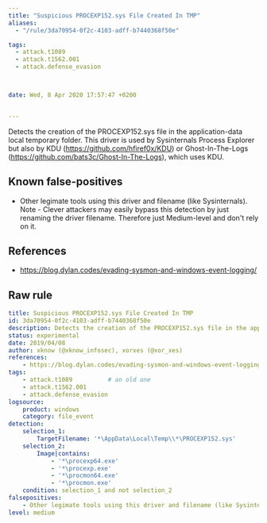 ```yaml
---
title: "Suspicious PROCEXP152.sys File Created In TMP"
aliases:
  - "/rule/3da70954-0f2c-4103-adff-b7440368f50e"

tags:
  - attack.t1089
  - attack.t1562.001
  - attack.defense_evasion



date: Wed, 8 Apr 2020 17:57:47 +0200


---
```


Detects the creation of the PROCEXP152.sys file in the application-data local temporary folder. This driver is used by Sysinternals Process Explorer but also by KDU (https://github.com/hfiref0x/KDU) or Ghost-In-The-Logs (https://github.com/bats3c/Ghost-In-The-Logs), which uses KDU.

<!--more-->


## Known false-positives

* Other legimate tools using this driver and filename (like Sysinternals). Note - Clever attackers may easily bypass this detection by just renaming the driver filename. Therefore just Medium-level and don't rely on it.



## References

* https://blog.dylan.codes/evading-sysmon-and-windows-event-logging/


## Raw rule
```yaml
title: Suspicious PROCEXP152.sys File Created In TMP
id: 3da70954-0f2c-4103-adff-b7440368f50e
description: Detects the creation of the PROCEXP152.sys file in the application-data local temporary folder. This driver is used by Sysinternals Process Explorer but also by KDU (https://github.com/hfiref0x/KDU) or Ghost-In-The-Logs (https://github.com/bats3c/Ghost-In-The-Logs), which uses KDU.
status: experimental
date: 2019/04/08
author: xknow (@xknow_infosec), xorxes (@xor_xes)
references:
    - https://blog.dylan.codes/evading-sysmon-and-windows-event-logging/
tags:
    - attack.t1089          # an old one
    - attack.t1562.001
    - attack.defense_evasion
logsource:
    product: windows
    category: file_event
detection:
    selection_1:
        TargetFilename: '*\AppData\Local\Temp\\*\PROCEXP152.sys'
    selection_2:
        Image|contains:
            - '*\procexp64.exe'
            - '*\procexp.exe'
            - '*\procmon64.exe'
            - '*\procmon.exe'
    condition: selection_1 and not selection_2
falsepositives:
    - Other legimate tools using this driver and filename (like Sysinternals). Note - Clever attackers may easily bypass this detection by just renaming the driver filename. Therefore just Medium-level and don't rely on it.
level: medium

```
